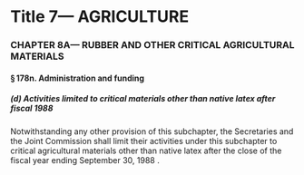 
# Title 7— AGRICULTURE
### CHAPTER 8A— RUBBER AND OTHER CRITICAL AGRICULTURAL MATERIALS
#### § 178n. Administration and funding
##### (d) Activities limited to critical materials other than native latex after fiscal 1988

Notwithstanding any other provision of this subchapter, the Secretaries and the Joint Commission shall limit their activities under this subchapter to critical agricultural materials other than native latex after the close of the fiscal year ending September 30, 1988 .
